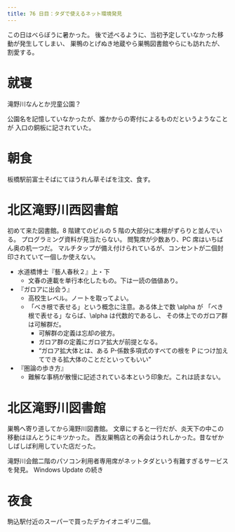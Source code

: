 ```yaml
---
title: 76 日目：タダで使えるネット環境発見
---
```


この日はべらぼうに暑かった。
後で述べるように、当初予定していなかった移動が発生してしまい、
巣鴨のとげぬき地蔵やら巣鴨図書館やらにも訪れたが、割愛する。

# 就寝

滝野川なんとか児童公園？

公園名を記憶していなかったが、誰かからの寄付によるものだというようなことが
入口の銅板に記されていた。

# 朝食

板橋駅前富士そばにてほうれん草そばを注文、食す。

# 北区滝野川西図書館

初めて来た図書館。8 階建てのビルの 5 階の大部分に本棚がずらりと並んでいる。
プログラミング資料が見当たらない。
閲覧席が少数あり、PC 席はいちばん奥の机一つだ。
マルチタップが備え付けられているが、コンセントが二個封印されていて一個しか使えない。

* 水道橋博士『藝人春秋２』上・下
  * 文春の連載を単行本化したもの。下は一読の価値あり。
* 『ガロアに出会う』
  * 高校生レベル。ノートを取ってよい。
  * 「べき根で表せる」という概念に注意。ある体上で数 \alpha が
    「べき根で表せる」ならば、\alpha は代数的であるし、
    その体上でのガロア群は可解群だ。
    * 可解群の定義は忘却の彼方。
    * ガロア群の定義にガロア拡大が前提となる。
    * <q>ガロア拡大体とは、ある P-係数多項式のすべての根を
      P につけ加えてできる拡大体のことだといってもいい</q>
* 『圏論の歩き方』
  * 難解な事柄が散慢に記述されている本という印象だ。これは読まない。

# 北区滝野川図書館

巣鴨へ寄り道してから滝野川図書館。
文章にすると一行だが、炎天下の中この移動はほんとうにキツかった。
西友巣鴨店との再会はうれしかった。昔なぜかしばしば利用していた店だった。

滝野川会館二階のパソコン利用者専用席がネットタダという有難すぎるサービスを発見。
Windows Update の続き

# 夜食

駒込駅付近のスーパーで買ったデカイオニギリ二個。
